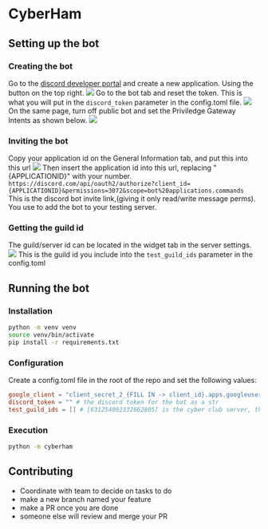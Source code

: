 # CyberHam

## Setting up the bot
### Creating the bot
Go to the [discord developer portal](https://discord.com/developers/applications/) and create a new application. Using the button on the top right.
![](https://file.garden/ZcqcCFK3bnacTMc-/Application_Creation.png)
Go to the bot tab and reset the token. This is what you will put in the `discord_token` parameter in the config.toml file.
![](https://file.garden/ZcqcCFK3bnacTMc-/Token_Reset.png)
On the same page, turn off public bot and set the Priviledge Gateway Intents as shown below.
![](https://file.garden/ZcqcCFK3bnacTMc-/Bot_Intents.png)
### Inviting the bot
Copy your application id on the General Information tab, and put this into this url
![](https://file.garden/ZcqcCFK3bnacTMc-/Application_Id.png)
Then insert the application id into this url, replacing "{APPLICATIONID}" with your number.
`https://discord.com/api/oauth2/authorize?client_id={APPLICATIONID}&permissions=3072&scope=bot%20applications.commands`
This is the discord bot invite link,(giving it only read/write message perms). You use to add the bot to your testing server.
### Getting the guild id
The guild/server id can be located in the widget tab in the server settings.
![](https://file.garden/ZcqcCFK3bnacTMc-/Guild_Id.png)
This is the guild id you include into the `test_guild_ids` parameter in the config.toml

## Running the bot
### Installation
```bash
python -m venv venv
source venv/bin/activate
pip install -r requirements.txt
```
### Configuration
Create a config.toml file in the root of the repo and set the following values:
```toml
google_client = "client_secret_2_{FILL IN -> client_id}.apps.googleusercontent.com.json" # the file name of the client_secret.json file you downloaded from google cloud API and is placed in cyberham/secrets/
discord_token = "" # the discord token for the bot as a str
test_guild_ids = [] # [631254092332662805] is the cyber club server, the id of discord guilds in a comma seperated int array
```

### Execution
```bash
python -m cyberham
```

## Contributing
- Coordinate with team to decide on tasks to do
- make a new branch named your feature
- make a PR once you are done
- someone else will review and merge your PR
